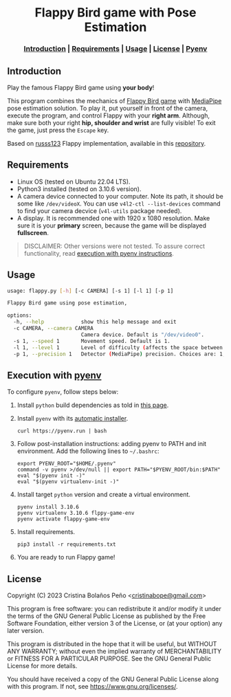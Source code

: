<div align="center">

# Flappy Bird game with Pose Estimation

### [Introduction](#introduction) | [Requirements](#requirements) | [Usage](#usage) | [License](#license) | [Pyenv](#execution-with-pyenv)

</div>

## Introduction

Play the famous Flappy Bird game using **your body**! 

This program combines the mechanics of [Flappy Bird game](https://flappybird.io) with [MediaPipe](https://mediapipe.dev/) pose estimation solution. To play it, put yourself in front of the camera, execute the program, and control Flappy with your **right arm**. Although, make sure both your right **hip, shoulder and wrist** are fully visible! To exit the game, just press the `Escape` key.

Based on [russs123](https://github.com/russs123) Flappy implementation, available in this [repository](https://github.com/russs123/flappy_bird).

## Requirements

* Linux OS (tested on Ubuntu 22.04 LTS).
* Python3 installed (tested on 3.10.6 version).
* A camera device connected to your computer. Note its path, it should be some like `/dev/videoX`. You can use `v4l2-ctl --list-devices` command to find your camera decvice (`v4l-utils` package needed).
* A display. It is recommended one with 1920 x 1080 resolution. Make sure it is your **primary** screen, because the game will be displayed **fullscreen**. 

> DISCLAIMER: Other versions were not tested. To assure correct functionality, read [execution with pyenv instructions](#execution-with-pyenv).

## Usage

```bash
usage: flappy.py [-h] [-c CAMERA] [-s 1] [-l 1] [-p 1]

Flappy Bird game using pose estimation,

options:
  -h, --help            show this help message and exit
  -c CAMERA, --camera CAMERA
                        Camera device. Default is "/dev/video0".
  -s 1, --speed 1       Movement speed. Default is 1.
  -l 1, --level 1       Level of difficulty (affects the space between pipes). Default is 1.
  -p 1, --precision 1   Detector (MediaPipe) precision. Choices are: 1, 2. Default is 1.
```

## Execution with [pyenv](https://github.com/pyenv/pyenv)

To configure `pyenv`, follow steps below:

1. Install `python` build dependencies as told in [this page](https://github.com/pyenv/pyenv/wiki#suggested-build-environment).

2. Install `pyenv` with its [automatic installer](https://github.com/pyenv/pyenv#automatic-installer).

    `curl https://pyenv.run | bash`

3. Follow post-installation instructions: adding pyenv to PATH and init environment. Add the following lines to `~/.bashrc`:

    ```
    export PYENV_ROOT="$HOME/.pyenv"
    command -v pyenv >/dev/null || export PATH="$PYENV_ROOT/bin:$PATH"
    eval "$(pyenv init -)"
    eval "$(pyenv virtualenv-init -)"
    ```

3. Install target `python` version and create a virtual environment.

    ```
    pyenv install 3.10.6
    pyenv virtualenv 3.10.6 flppy-game-env
    pyenv activate flappy-game-env
    ```

4. Install requirements.

    `pip3 install -r requirements.txt`

5. You are ready to run Flappy game!

## License

Copyright (C) 2023  Cristina Bolaños Peño \<cristinabope@gmail.com\>

This program is free software: you can redistribute it and/or modify
it under the terms of the GNU General Public License as published by
the Free Software Foundation, either version 3 of the License, or
(at your option) any later version.

This program is distributed in the hope that it will be useful,
but WITHOUT ANY WARRANTY; without even the implied warranty of
MERCHANTABILITY or FITNESS FOR A PARTICULAR PURPOSE.  See the
GNU General Public License for more details.

You should have received a copy of the GNU General Public License
along with this program.  If not, see <https://www.gnu.org/licenses/>.